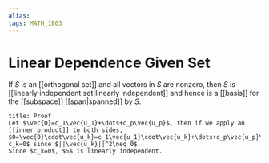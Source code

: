 ```yaml
---
alias:
tags: MATH_1B03
---
```

# Linear Dependence Given Set
If $S$ is an [[orthogonal set]] and all vectors in $S$ are nonzero, then $S$ is [[linearly independent set|linearly independent]] and hence is a [[basis]] for the [[subspace]] [[span|spanned]] by $S$.

```ad-abstract 
title: Proof
Let $\vec{0}=c_1\vec{u_1}+\dots+c_p\vec{u_p}$, then if we apply an [[inner product]] to both sides, $0=\vec{0}\cdot\vec{u_k}=c_1\vec{u_1}\cdot\vec{u_k}+\dots+c_p\vec{u_p}\cdot\vec{u_k}=c_k\vec{u_k}\cdot\vec{u_k}=c_k||\vec{u_k}||^2\Rightarrow c_k=0$ since $||\vec{u_k}||^2\neq 0$. 
Since $c_k=0$, $S$ is linearly independent.  
```